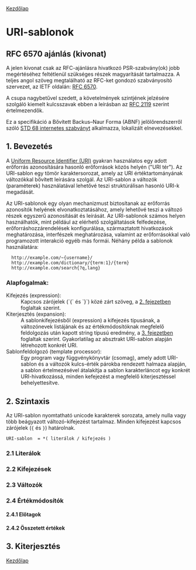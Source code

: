 [Kezdőlap](../README.md)

# URI-sablonok

## RFC 6570 ajánlás (kivonat)

A jelen kivonat csak az RFC-ajánlásra hivatkozó PSR-szabvány(ok) jobb megértéséhez
feltétlenül szükséges részek magyarítását tartalmazza. A teljes angol szöveg megtalálható
az RFC-ket gondozó szabványosító szervezet, az IETF oldalán: [RFC 6570](https://datatracker.ietf.org/doc/html/rfc6570).

A csupa nagybetűvel szedett, a követelmények szintjének jelzésére szolgáló kiemelt
kulcsszavak ebben a leírásban az [RFC 2119](2119.md) szerint értelmezendők.

Ez a specifikáció a Bővített Backus–Naur Forma (ABNF) jelölőrendszerről szóló
[STD 68 internetes szabványt](5234.md) alkalmazza, lokalizált elnevezésekkel.

## 1. Bevezetés

A [Uniform Resource Identifier (URI)](3986.md) gyakran használatos egy adott
erőforrás azonosítására hasonló erőforrások közös helyén ("URI tér"). Az URI-sablon
egy tömör karaktersorozat, amely az URI értéktartományának változókkal bővített
leírására szolgál. Az URI-sablon a változók (paraméterek) használatával lehetővé
teszi struktúrálisan hasonló URI-k megadását.

Az URI-sablonok egy olyan mechanizmust biztosítanak az erőforrás azonosítók helyének
elvonatkoztatásához, amely lehetővé teszi a változó részek egyszerű azonosítását
és leírását. Az URI-sablonok számos helyen használhatók, mint például az elérhető
szolgáltatások felfedezése, erőforráshozzárendelések konfigurálása, származtatott
hivatkozások meghatározása, interfészek meghatározása, valamint az erőforrásokkal
való programozott interakció egyéb más formái. Néhány példa a sablonok használatára:

```
  http://example.com/~{username}/
  http://example.com/dictionary/{term:1}/{term}
  http://example.com/search{?q,lang}

```

### Alapfogalmak:

<dl>
  <dt>Kifejezés (expression):</dt>
  <dd>
    Kapcsos zárójelek (`{` és `}`) közé zárt szöveg, a <a href="#2-szintaxis">2. fejezetben</a>
    foglaltak szerint.
  </dd>
  <dt>Kiterjesztés (expansion):</dt>
  <dd>
    A sablonkifejezésből (expression) a kifejezés típusának, a változónevek listájának
    és az értékmódosítóknak megfelelő feldolgozás után kapott string típusú eredmény,
    a <a href="#3-kiterjesztés">3. fejezetben</a> foglaltak szerint. Gyakorlatilag
    az absztrakt URI-sablon alapján létrehozott konkrét URI.
  </dd>
  <dt>Sablonfeldolgozó (template processor):</dt>
  <dd>
    Egy program vagy függvénykönyvtár (csomag), amely adott URI-sablon és a változók
    kulcs-érték párokba rendezett halmaza alapján, a sablon értelmezésével átalakítja
    a sablon karakterláncot egy konkrét URI-hivatkozássá, minden kefejezést a
    megfelelő kiterjesztéssel behelyettesítve.
  </dd>
</dl>

## 2. Szintaxis

Az URI-sablon nyomtatható unicode karakterek sorozata, amely nulla vagy több
beágyazott változó-kifejezést tartalmaz. Minden kifejezést kapcsos zárójelek
(`{` és `}`) határolnak.

```URI-sablon  = *( literálok / kifejezés )```



### 2.1 Literálok

### 2.2 Kifejezések

### 2.3 Változók

### 2.4 Értékmódosítók

#### 2.4.1 Előtagok

#### 2.4.2 Összetett értékek

## 3. Kiterjesztés



[Kezdőlap](../README.md)
